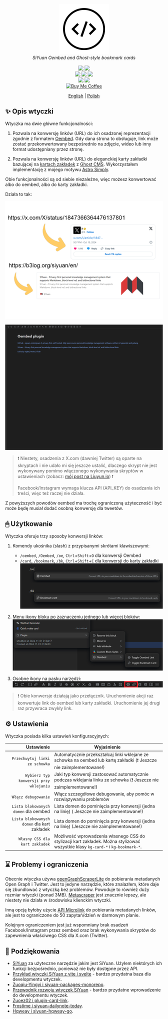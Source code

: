 <p align="center">
<img alt="SiYuan" src="icon.png">
<br>
<em>SiYuan Oembed and Ghost-style bookmark cards</em>
<br><br>
<a title="Releases" target="_blank" href="https://github.com/anarion80/siyuan-oembed/releases"><img src="https://img.shields.io/github/v/release/anarion80/siyuan-oembed?style=flat-square&color=9CF"></a>
<a title="Downloads" target="_blank" href="https://github.com/anarion80/siyuan-oembed/releases"><img src="https://img.shields.io/github/downloads/anarion80/siyuan-oembed/total.svg?style=flat-square&color=blueviolet"></a>
<br>
<a title="AGPLv3" target="_blank" href="https://www.gnu.org/licenses/agpl-3.0.txt"><img src="https://img.shields.io/github/license/anarion80/siyuan-oembed"></a>
<a title="Code Size" target="_blank" href="https://github.com/anarion80/siyuan-oembed"><img src="https://img.shields.io/github/languages/code-size/anarion80/siyuan-oembed.svg?style=flat-square&color=yellow"></a>
<a title="GitHub Pull Requests" target="_blank" href="https://github.com/anarion80/siyuan-oembed/pulls"><img src="https://img.shields.io/github/issues-pr-closed/anarion80/siyuan-oembed.svg?style=flat-square&color=FF9966"></a>
<br>
<a title="GitHub Commits" target="_blank" href="https://github.com/anarion80/siyuan-oembed/commits/main"><img src="https://img.shields.io/github/commit-activity/m/anarion80/siyuan-oembed.svg?style=flat-square"></a>
<a title="Last Commit" target="_blank" href="https://github.com/anarion80/siyuan-oembed/commits/main"><img src="https://img.shields.io/github/last-commit/anarion80/siyuan-oembed.svg?style=flat-square&color=FF9900"></a>
<br>
<a href="https://buymeacoffee.com/anarion" target="_blank"><img src="https://raw.githubusercontent.com/pachadotdev/buymeacoffee-badges/main/bmc-yellow.svg" alt="Buy Me Coffee"/></a>
</p>

<p align="center">
<a href="README.md">English</a> | <a href="README_pl_PL.md">Polish</a>
</p>

## ✨ Opis wtyczki

Wtyczka ma dwie główne funkcjonalności:

1. Pozwala na konwersję linków (URL) do ich osadzonej reprezentacji zgodnie z formatem [Oembed](https://oembed.com/). Gdy dana strona to obsługuje, link może zostać przekonwertowany bezpośrednio na zdjęcie, wideo lub inny format udostępniany przez stronę.

2. Pozwala na konwersję linków (URL) do eleganckiej karty zakładki bazującej na [kartach zakładek](https://ghost.org/help/cards/#bookmark) z [Ghost CMS](https://ghost.org/). Wykorzystałem implementację z mojego motywu [Astro Simply](https://github.com/anarion80/astro-simply).

Obie funkcjonalności są od siebie niezależne, więc możesz konwertować albo do oembed, albo do karty zakładki.

Działa to tak:

![preview.png](preview.png)

![przykład użycia](asset/example_usage.gif)

> :exclamation:
> Niestety, osadzenia z X.com (dawniej Twitter) są oparte na skryptach i nie udało mi się jeszcze ustalić, dlaczego skrypt nie jest wykonywany pomimo włączonego wykonywania skryptów w ustawieniach (zobacz: [mój post na Liuyun.io](https://liuyun.io/article/1729866570402)) :exclamation:
>
> Facebook/Instagram wymaga klucza API (API_KEY) do osadzania ich treści, więc też raczej nie działa.

Z powyższych powodów oembed ma trochę ograniczoną użyteczność i być może będę musiał dodać osobną konwersję dla tweetów.

## 🖱 Użytkowanie

Wtyczka oferuje trzy sposoby konwersji linków:

1. Komendy ukośnika (slash) z przypisanymi skrótami klawiszowymi:
   - `/oembed`, `/Oembed`, `/oe`, `Ctrl`+`Shift`+`O` dla konwersji Oembed
   - `/card`, `/bookmark`, `/bk`, `Ctrl`+`Shift`+`C` dla konwersji do karty zakładki
  ![Komendy ukośnika](asset/slashcommands.png)

2. Menu ikony bloku po zaznaczeniu jednego lub więcej bloków:
  ![Menu ikony bloku](asset/blockiconmenu.png)

3. Osobne ikony na pasku narzędzi:
  ![Ikony paska narzędzi](asset/toolbar.png)

> :exclamation:
> Obie konwersje działają jako przełącznik. Uruchomienie akcji raz konwertuje link do oembed lub karty zakładki. Uruchomienie jej drugi raz przywraca zwykły link.

## ⚙ Ustawienia

Wtyczka posiada kilka ustawień konfiguracyjnych:

| Ustawienie | Wyjaśnienie |
| ---: | ----------- |
|`Przechwytuj linki ze schowka`|Automatycznie przekształcaj linki wklejane ze schowka na oembed lub kartę zakładki (:exclamation: Jeszcze nie zaimplementowane!)|
|`Wybierz typ konwersji przy wklejaniu`|Jaki typ konwersji zastosować automatycznie podczas wklejania linku ze schowka (:exclamation: Jeszcze nie zaimplementowane!)|
|`Włącz debugowanie`|Włącz szczegółowe debugowanie, aby pomóc w rozwiązywaniu problemów|
|`Lista blokowanych domen` dla oembed|Lista domen do pominięcia przy konwersji (jedna na linię) ( Jeszcze nie zaimplementowane!)|
|`Lista blokowanych domen` dla kart zakładek|Lista domen do pominięcia przy konwersji (jedna na linię) (Jeszcze nie zaimplementowane!)|
|`Własny CSS dla kart zakładek`|Możliwość wprowadzenia własnego CSS do stylizacji kart zakładek. Można stylizować wszystkie klasy `kg-card-*` i `kg-bookmark-*`.|

## ⌛ Problemy i ograniczenia

Obecnie wtyczka używa [openGraphScraperLite](https://github.com/jshemas/openGraphScraperLite) do pobierania metadanych Open Graph i Twitter. Jest to jedyne narzędzie, które znalazłem, które daje się zbundlować z wtyczką bez problemów. Powoduje to również duży rozmiar wtyczki (ponad 3MB). [Metascraper](https://github.com/microlinkhq/metascraper) jest znacznie lepszy, ale niestety nie działa w środowisku klienckim wtyczki.

Inną opcją byłoby użycie [API Microlink](https://api.microlink.io) do pobierania metadanych linków, ale jest to ograniczone do 50 zapytań/dzień w darmowym planie.

Kolejnym ograniczeniem jest już wspomniany brak osadzeń Facebook/Instagram przez oembed oraz brak wykonywania skryptów do zapewnienia właściwego CSS dla X.com (Twitter).

## 🙏 Podziękowania

- [SiYuan](https://github.com/siyuan-note/siyuan) za użyteczne narzędzie jakim jest SiYuan. Użyłem niektórych ich funkcji bezpośrednio, ponieważ nie były dostępne przez API.
- [Przykład wtyczki SiYuan z vite i svelte](https://github.com/siyuan-note/plugin-sample-vite-svelte) - bardzo przydatna baza dla developmentu wtyczek.
- [Zuoqiu-Yingyi i siyuan-packages-monorepo](https://github.com/Zuoqiu-Yingyi/siyuan-packages-monorepo).
- [Przewodnik rozwoju wtyczek SiYuan](https://docs.siyuan-note.club/en/guide/plugin/sy-plugin-dev-quick-start.html?utm_source=liuyun.io) - bardzo przydatne wprowadzenie do developmentu wtyczek.
- [Zuoez02 i plugin-card-link](https://github.com/zuoez02/siyuan-plugin-card-link).
- [Frostime i siyuan-dailynote-today](https://github.com/frostime/siyuan-dailynote-today).
- [Hqweay i siyuan-hqweay-go](https://github.com/hqweay/siyuan-hqweay-go).
